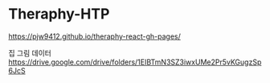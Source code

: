 # Theraphy-HTP
https://pjw9412.github.io/theraphy-react-gh-pages/

집 그림 데이터 <br>
https://drive.google.com/drive/folders/1EIBTmN3SZ3iwxUMe2Pr5vKGugzSp6JcS
